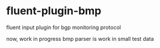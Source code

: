 # fluent-plugin-bmp
fluent input plugin for bgp monitoring protocol

now, work in progress
bmp parser is work in small test data
